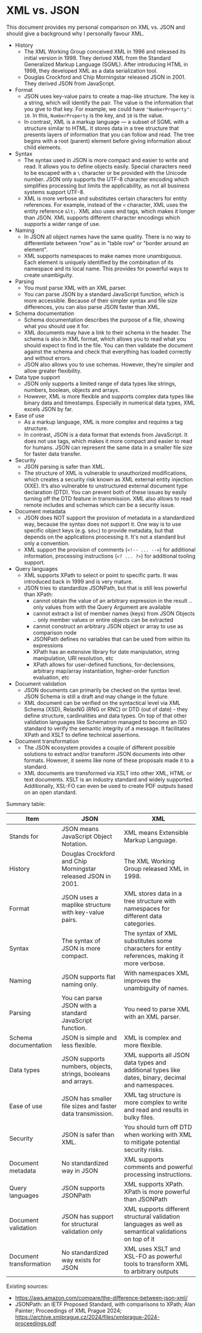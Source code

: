 # XML vs. JSON

This document provides my personal comparison on XML vs. JSON and should give a background why I personally favour XML. 

* History
    * The XML Working Group conceived XML in 1996 and released its initial version in 1998.
      They derived XML from the Standard Generalized Markup Language (SGML).
      After introducing HTML in 1998, they developed XML as a data serialization tool.
    * Douglas Crockford and Chip Morningstar released JSON in 2001.
      They derived JSON from JavaScript. 
* Format
    * JSON uses key-value pairs to create a map-like structure.
      The key is a string, which will identify the pair.
      The value is the information that you give to that key.
      For example, we could have `"NumberProperty": 10`. In this, `NumberProperty` is the key, and `10` is the value.
    * In contrast, XML is a markup language — a subset of SGML with a structure similar to HTML.
      It stores data in a tree structure that presents layers of information that you can follow and read.
      The tree begins with a root (parent) element before giving information about child elements.
* Syntax
    * The syntax used in JSON is more compact and easier to write and read.
      It allows you to define objects easily.
      Special characters need to be escaped with a `\` character or be provided with the Unicode number.
      JSON only supports the UTF-8 character encoding which simplifies processing but limits the applicability, as not all business systems support UTF-8.
    * XML is more verbose and substitutes certain characters for entity references.
      For example, instead of the `<` character, XML uses the entity reference `&lt;`.
      XML also uses end tags, which makes it longer than JSON.
      XML supports different character encodings which supports a wider range of use.
* Naming
    * In JSON all object names have the same quality. There is no way to differentiate between "row" as in "table row" or "border around an element".
    * XML supports namespaces to make names more unambiguous. Each element is uniquely identified by the combination of its namespace and its local name.
      This provides for powerful ways to create unambiguity.   
* Parsing
    * You must parse XML with an XML parser.
    * You can parse JSON by a standard JavaScript function, which is more accessible. 
      Because of their simpler syntax and file size differences, you can also parse JSON faster than XML.
* Schema documentation
    * Schema documentation describes the purpose of a file, showing what you should use it for.
    * XML documents may have a link to their schema in the header.
      The schema is also in XML format, which allows you to read what you should expect to find in the file.
      You can then validate the document against the schema and check that everything has loaded correctly and without errors.
    * JSON also allows you to use schemas.
      However, they’re simpler and allow greater flexibility.
* Data type support
    * JSON only supports a limited range of data types like strings, numbers, boolean, objects and arrays.
    * However, XML is more flexible and supports complex data types like binary data and timestamps.
      Especially in numerical data types, XML excels JSON by far.
* Ease of use
    * As a markup language, XML is more complex and requires a tag structure.
    * In contrast, JSON is a data format that extends from JavaScript. It does not use tags, which makes it more compact and easier to read for humans. JSON can represent the same data in a smaller file size for faster data transfer.
* Security
    * JSON parsing is safer than XML.
    * The structure of XML is vulnerable to unauthorized modifications, which creates a security risk known as XML external entity injection (XXE).
      It’s also vulnerable to unstructured external document type declaration (DTD).
      You can prevent both of these issues by easily turning off the DTD feature in transmission.
      XML also allows to read remote includes and schemas which can be a security issue.
* Document metadata
    * JSON does NOT support the provision of metadata in a standardized way, because the syntax does not support it.
      One way is to use specific object keys (e.g. `$doc`) to provide metadata, but that depends on the applications processing it.
      It's not a standard but only a convention.
    * XML support the provision of comments (`<!-- ... -->`) for additional information, processing instructions (`<? ... ?>`) for additional tooling support.
* Query languages
    * XML supports XPath to select or point to specific parts.
      It was introduced back in 1999 and is very mature.
    * JSON tries to standardize JSONPath, but that is still less powerful than XPath:
        * cannot obtain the value of an arbitrary expression in the result .. only values from with the Query Argument are available
        * cannot extract a list of member names (keys) from JSON Objects .. only member values or entire objects can be extracted
        * cannot construct an arbitrary JSON object or array to use as comparison node
        * JSONPath defines no variables that can be used from within its expressions
        * XPath has an extensive library for date manipulation, string manipulation, URI resolution, etc
        * XPath allows for user-defined functions, for-declensions, arbitrary map/array instantiation, higher-order function evaluation, etc
* Document validation
    * JSON documents can primarily be checked on the syntax level.
      JSON Schema is still a draft and may change in the future.
    * XML document can be verified on the syntactical level via XML Schema (XSD), RelaxNG (RNG or RNC) or DTD (out of date) - they define structure, cardinalities and data types.
      On top of that other validation languages like Schematron managed to become an ISO standard to verify the semantic integrity of a message.
      It facilitates XPath and XSLT to define technical assertions.
* Document transformation
    * The JSON ecosystem provides a couple of different possible solutions to extract and/or transform JSON documents into other formats.
      However, it seems like none of these proposals made it to a standard.
    * XML documents are transformed via XSLT into other XML, HTML or text documents.
      XSLT is an industry standard and widely supported.
      Additionally, XSL-FO can even be used to create PDF outputs based on an open standard. 

Summary table:

| Item | JSON | XML |
| ---- | ---- | --- |
| Stands for | JSON means JavaScript Object Notation. | XML means Extensible Markup Language. |
| History | Douglas Crockford and Chip Morningstar released JSON in 2001. | The XML Working Group released XML in 1998. |
| Format | JSON uses a maplike structure with key-value pairs. | XML stores data in a tree structure with namespaces for different data categories. |
| Syntax | The syntax of JSON is more compact. | The syntax of XML substitutes some characters for entity references, making it more verbose. |
| Naming | JSON supports flat naming only. | With namespaces XML improves the unambiguity of names. |
| Parsing | You can parse JSON with a standard JavaScript function. | You need to parse XML with an XML parser. |
| Schema documentation | JSON is simple and less flexible. | XML is complex and more flexible. |
| Data types | JSON supports numbers, objects, strings, booleans and arrays. | XML supports all JSON data types and additional types like dates, binary, decimal and namespaces. |
| Ease of use | JSON has smaller file sizes and faster data transmission. | XML tag structure is more complex to write and read and results in bulky files. |
| Security | JSON is safer than XML. | You should turn off DTD when working with XML to mitigate potential security risks. |
| Document metadata | No standardized way in JSON | XML supports comments and powerful processing instructions. |
| Query languages | JSON supports JSONPath | XML supports XPath. XPath is more powerful than JSONPath |
| Document validation | JSON has support for structural validation only | XML supports different structural validation languages as well as semantical validations on top of it |
| Document transformation | No standardized way exists for JSON | XML uses XSLT and XSL-FO as powerful tools to transform XML to arbitrary outputs |

Existing sources:
* https://aws.amazon.com/compare/the-difference-between-json-xml/
* JSONPath: an IETF Proposed Standard, with comparisons to XPath; Alan Painter; Proceedings of XML Prague 2024; https://archive.xmlprague.cz/2024/files/xmlprague-2024-proceedings.pdf
